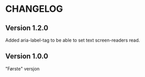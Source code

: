 # CHANGELOG

## Version 1.2.0
Added aria-label-tag to be able to set text screen-readers read.

## Version 1.0.0
"Første" versjon
